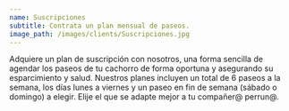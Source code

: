 ```yaml
---
name: Suscripciones
subtitle: Contrata un plan mensual de paseos.
image_path: /images/clients/Suscripciones.jpg
---
```

Adquiere un plan de suscripción con nosotros, una forma sencilla de agendar los paseos de tu cachorro de forma oportuna y asegurando su esparcimiento y salud.
Nuestros planes incluyen un total de 6 paseos a la semana, los días lunes a viernes y un paseo en fin de semana (sábado o domingo) a elegir. 
Elije el que se adapte mejor a tu compañer@ perrun@.
